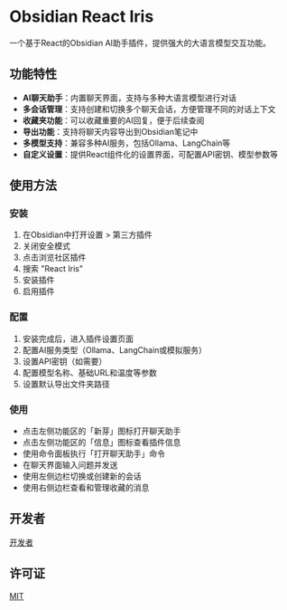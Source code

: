 # Obsidian React Iris

一个基于React的Obsidian AI助手插件，提供强大的大语言模型交互功能。

## 功能特性

- **AI聊天助手**：内置聊天界面，支持与多种大语言模型进行对话
- **多会话管理**：支持创建和切换多个聊天会话，方便管理不同的对话上下文
- **收藏夹功能**：可以收藏重要的AI回复，便于后续查阅
- **导出功能**：支持将聊天内容导出到Obsidian笔记中
- **多模型支持**：兼容多种AI服务，包括Ollama、LangChain等
- **自定义设置**：提供React组件化的设置界面，可配置API密钥、模型参数等

## 使用方法

### 安装

1. 在Obsidian中打开设置 > 第三方插件
2. 关闭安全模式
3. 点击浏览社区插件
4. 搜索 "React Iris"
5. 安装插件
6. 启用插件

### 配置

1. 安装完成后，进入插件设置页面
2. 配置AI服务类型（Ollama、LangChain或模拟服务）
3. 设置API密钥（如需要）
4. 配置模型名称、基础URL和温度等参数
5. 设置默认导出文件夹路径

### 使用

- 点击左侧功能区的「新芽」图标打开聊天助手
- 点击左侧功能区的「信息」图标查看插件信息
- 使用命令面板执行「打开聊天助手」命令
- 在聊天界面输入问题并发送
- 使用左侧边栏切换或创建新的会话
- 使用右侧边栏查看和管理收藏的消息

## 开发者

[开发者](./docs/developer.md)

## 许可证

[MIT](LICENSE)
